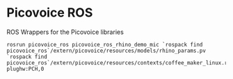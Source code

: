 # Picovoice ROS

ROS Wrappers for the Picovoice libraries

```
rosrun picovoice_ros picovoice_ros_rhino_demo_mic `rospack find picovoice_ros`/extern/picovoice/resources/models/rhino_params.pv `rospack find picovoice_ros`/extern/picovoice/resources/contexts/coffee_maker_linux.rhn plughw:PCH,0
```
